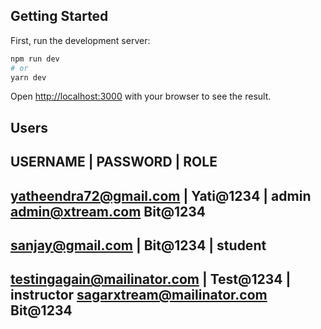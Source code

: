 ## Getting Started

First, run the development server:

```bash
npm run dev
# or
yarn dev
```
Open [http://localhost:3000](http://localhost:3000) with your browser to see the result.

Users
---------------------------------------------------------------------------
USERNAME                    |     PASSWORD             |       ROLE
---------------------------------------------------------------------------
yatheendra72@gmail.com      |     Yati@1234            |       admin
admin@xtream.com                  Bit@1234
---------------------------------------------------------------------------
sanjay@gmail.com            |     Bit@1234          |       student
---------------------------------------------------------------------------
testingagain@mailinator.com |     Test@1234            |       instructor
sagarxtream@mailinator.com        Bit@1234
---------------------------------------------------------------------------

